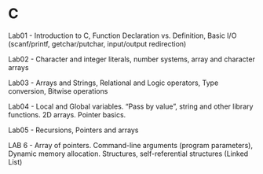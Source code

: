 # C

Lab01 - Introduction to C, Function Declaration vs. Definition, Basic I/O (scanf/printf, getchar/putchar, input/output redirection)

Lab02 - Character and integer literals, number systems, array and character arrays

Lab03 - Arrays and Strings, Relational and Logic operators, Type conversion, Bitwise operations

Lab04 - Local and Global variables. “Pass by value”, string and other library functions. 2D arrays. Pointer basics.

Lab05 - Recursions, Pointers and arrays

LAB 6 - Array of pointers. Command-line arguments  (program parameters), Dynamic memory allocation. Structures, self-referential structures (Linked List) 

